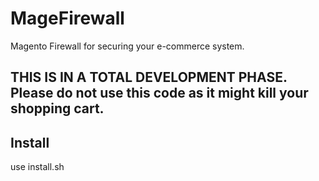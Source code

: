 MageFirewall
============

Magento Firewall for securing your e-commerce system. 


## THIS IS IN A TOTAL DEVELOPMENT PHASE.  Please do not use this code as it might kill your shopping cart.

## Install

use install.sh

